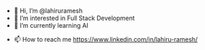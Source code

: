 - 👋 Hi, I’m @lahiruramesh
- 👀 I’m interested in Full Stack Development
- 🌱 I’m currently learning AI
<!--- 💞️ I’m looking to collaborate on ... --->
<!-- my new 3d website : https://master.d2soy1bdcge0bz.amplifyapp.com/ -->
- 📫 How to reach me https://www.linkedin.com/in/lahiru-ramesh/

<!---
lahiruramesh/lahiruramesh is a ✨ special ✨ repository because its `README.md` (this file) appears on your GitHub profile.
You can click the Preview link to take a look at your changes.
--->
